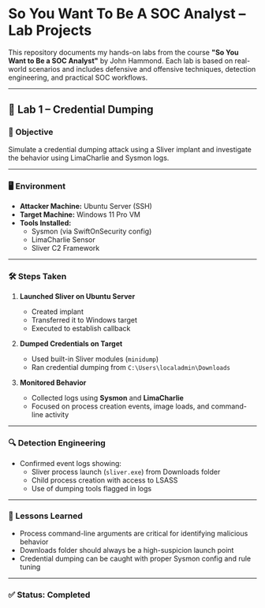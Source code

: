 # So You Want To Be A SOC Analyst – Lab Projects

This repository documents my hands-on labs from the course **"So You Want to Be a SOC Analyst"** by John Hammond. Each lab is based on real-world scenarios and includes defensive and offensive techniques, detection engineering, and practical SOC workflows.

---

## 🧪 Lab 1 – Credential Dumping

### 📝 Objective
Simulate a credential dumping attack using a Sliver implant and investigate the behavior using LimaCharlie and Sysmon logs.

---

### 🖥️ Environment

- **Attacker Machine:** Ubuntu Server (SSH)
- **Target Machine:** Windows 11 Pro VM
- **Tools Installed:**
  - Sysmon (via SwiftOnSecurity config)
  - LimaCharlie Sensor
  - Sliver C2 Framework

---

### 🛠️ Steps Taken

1. **Launched Sliver on Ubuntu Server**
   - Created implant
   - Transferred it to Windows target
   - Executed to establish callback

2. **Dumped Credentials on Target**
   - Used built-in Sliver modules (`minidump`)
   - Ran credential dumping from `C:\Users\localadmin\Downloads`

3. **Monitored Behavior**
   - Collected logs using **Sysmon** and **LimaCharlie**
   - Focused on process creation events, image loads, and command-line activity

---

### 🔍 Detection Engineering

- Confirmed event logs showing:
  - Sliver process launch (`sliver.exe`) from Downloads folder
  - Child process creation with access to LSASS
  - Use of dumping tools flagged in logs

---

### 🧠 Lessons Learned

- Process command-line arguments are critical for identifying malicious behavior
- Downloads folder should always be a high-suspicion launch point
- Credential dumping can be caught with proper Sysmon config and rule tuning

---


### ✅ Status: Completed
